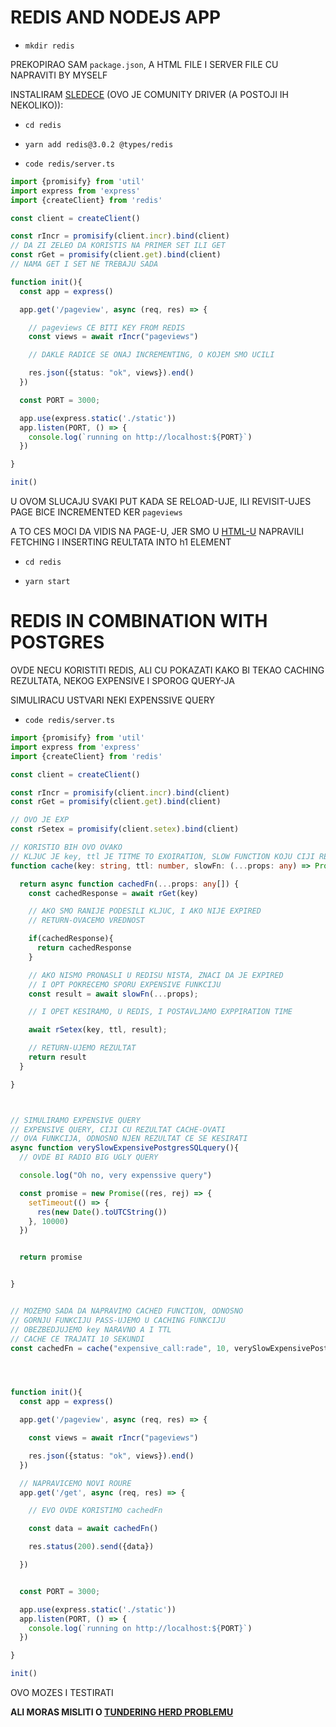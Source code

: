 # REDIS AND NODEJS APP

- `mkdir redis`

PREKOPIRAO SAM `package.json`, A HTML FILE I SERVER FILE CU NAPRAVITI BY MYSELF 

INSTALIRAM [SLEDECE](https://www.npmjs.com/package/redis) (OVO JE COMUNITY DRIVER (A POSTOJI IH NEKOLIKO)):

- `cd redis`

- `yarn add redis@3.0.2 @types/redis`

- `code redis/server.ts`

```ts
import {promisify} from 'util'
import express from 'express'
import {createClient} from 'redis'

const client = createClient()

const rIncr = promisify(client.incr).bind(client)
// DA ZI ZELEO DA KORISTIS NA PRIMER SET ILI GET
const rGet = promisify(client.get).bind(client)
// NAMA GET I SET NE TREBAJU SADA

function init(){
  const app = express()

  app.get('/pageview', async (req, res) => {

    // pageviews CE BITI KEY FROM REDIS
    const views = await rIncr("pageviews")

    // DAKLE RADICE SE ONAJ INCREMENTING, O KOJEM SMO UCILI

    res.json({status: "ok", views}).end()
  })

  const PORT = 3000;

  app.use(express.static('./static'))
  app.listen(PORT, () => {
    console.log(`running on http://localhost:${PORT}`)
  })

}

init()
```

U OVOM SLUCAJU SVAKI PUT KADA SE RELOAD-UJE, ILI REVISIT-UJES PAGE BICE INCREMENTED KER `pageviews`

A TO CES MOCI DA VIDIS NA PAGE-U, JER SMO U [HTML-U](redis/static/index.html) NAPRAVILI FETCHING I INSERTING REULTATA INTO h1 ELEMENT

- `cd redis`

- `yarn start`

# REDIS IN COMBINATION WITH POSTGRES

OVDE NECU KORISTITI REDIS, ALI CU POKAZATI KAKO BI TEKAO CACHING REZULTATA, NEKOG EXPENSIVE I SPOROG QUERY-JA

SIMULIRACU USTVARI NEKI EXPENSSIVE QUERY

- `code redis/server.ts`

```ts
import {promisify} from 'util'
import express from 'express'
import {createClient} from 'redis'

const client = createClient()

const rIncr = promisify(client.incr).bind(client)
const rGet = promisify(client.get).bind(client)

// OVO JE EXP
const rSetex = promisify(client.setex).bind(client)

// KORISTIO BIH OVO OVAKO
// KLJUC JE key, ttl JE TITME TO EXOIRATION, SLOW FUNCTION KOJU CIJI REZULTAT SE CACJHE-UJE 
function cache(key: string, ttl: number, slowFn: (...props: any) => Promise<any>){

  return async function cachedFn(...props: any[]) {
    const cachedResponse = await rGet(key)

    // AKO SMO RANIJE PODESILI KLJUC, I AKO NIJE EXPIRED
    // RETURN-OVACEMO VREDNOST

    if(cachedResponse){
      return cachedResponse
    }

    // AKO NISMO PRONASLI U REDISU NISTA, ZNACI DA JE EXPIRED
    // I OPT POKRECEMO SPORU EXPENSIVE FUNKCIJU
    const result = await slowFn(...props);

    // I OPET KESIRAMO, U REDIS, I POSTAVLJAMO EXPPIRATION TIME

    await rSetex(key, ttl, result);

    // RETURN-UJEMO REZULTAT
    return result
  }

}



// SIMULIRAMO EXPENSIVE QUERY
// EXPENSIVE QUERY, CIJI CU REZULTAT CACHE-OVATI
// OVA FUNKCIJA, ODNOSNO NJEN REZULTAT CE SE KESIRATI
async function verySlowExpensivePostgresSQLquery(){
  // OVDE BI RADIO BIG UGLY QUERY

  console.log("Oh no, very expenssive query")

  const promise = new Promise((res, rej) => {
    setTimeout(() => {
      res(new Date().toUTCString())
    }, 10000)
  })


  return promise


}


// MOZEMO SADA DA NAPRAVIMO CACHED FUNCTION, ODNOSNO
// GORNJU FUNKCIJU PASS-UJEMO U CACHING FUNKCIJU
// OBEZBEDJUJEMO key NARAVNO A I TTL
// CACHE CE TRAJATI 10 SEKUNDI
const cachedFn = cache("expensive_call:rade", 10, verySlowExpensivePostgresSQLquery)




function init(){
  const app = express()

  app.get('/pageview', async (req, res) => {

    const views = await rIncr("pageviews")

    res.json({status: "ok", views}).end()
  })

  // NAPRAVICEMO NOVI ROURE
  app.get('/get', async (req, res) => {

    // EVO OVDE KORISTIMO cachedFn

    const data = await cachedFn()

    res.status(200).send({data})

  })


  const PORT = 3000;

  app.use(express.static('./static'))
  app.listen(PORT, () => {
    console.log(`running on http://localhost:${PORT}`)
  })

}

init()
```

OVO MOZES I TESTIRATI

**ALI MORAS MISLITI O [TUNDERING HERD PROBLEMU](https://github.com/Rade58/databases-playground/tree/5_0_4_Thundering_herd_problem)**